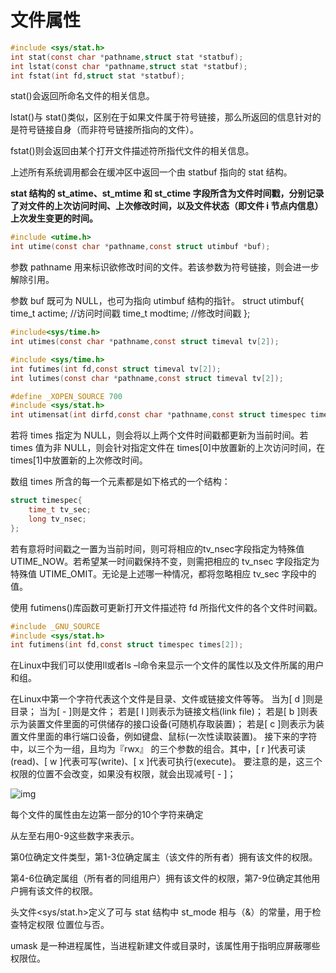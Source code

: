 # 文件属性

``` c
#include <sys/stat.h>
int stat(const char *pathname,struct stat *statbuf);
int lstat(const char *pathname,struct stat *statbuf);
int fstat(int fd,struct stat *statbuf);
```

stat()会返回所命名文件的相关信息。

lstat()与 stat()类似，区别在于如果文件属于符号链接，那么所返回的信息针对的是符号链接自身（而非符号链接所指向的文件）。

fstat()则会返回由某个打开文件描述符所指代文件的相关信息。

上述所有系统调用都会在缓冲区中返回一个由 statbuf 指向的 stat 结构。

**stat 结构的 st_atime、st_mtime 和 st_ctime 字段所含为文件时间戳，分别记录了对文件的上次访问时间、上次修改时间，以及文件状态（即文件 i 节点内信息）上次发生变更的时间。**

``` c
#include <utime.h>
int utime(const char *pathname,const struct utimbuf *buf);
```

参数 pathname 用来标识欲修改时间的文件。若该参数为符号链接，则会进一步解除引用。

参数 buf 既可为 NULL，也可为指向 utimbuf 结构的指针。
struct utimbuf{
    time_t actime; //访问时间戳
    time_t modtime; //修改时间戳
};

``` c
#include<sys/time.h>
int utimes(const char *pathname,const struct timeval tv[2]);
```

``` c
#include <sys/time.h>
int futimes(int fd,const struct timeval tv[2]);
int lutimes(const char *pathname,const struct timeval tv[2]);
```

``` c
#define _XOPEN_SOURCE 700
#include <sys/stat.h>
int utimensat(int dirfd,const char *pathname,const struct timespec times[2],int flags);
```

若将 times 指定为 NULL，则会将以上两个文件时间戳都更新为当前时间。若 times 值为非 NULL，则会针对指定文件在 times[0]中放置新的上次访问时间，在 times[1]中放置新的上次修改时间。

数组 times 所含的每一个元素都是如下格式的一个结构：

```c
struct timespec{
    time_t tv_sec;
    long tv_nsec;
};
```

若有意将时间戳之一置为当前时间，则可将相应的tv_nsec字段指定为特殊值UTIME_NOW。若希望某一时间戳保持不变，则需把相应的 tv_nsec 字段指定为特殊值
UTIME_OMIT。无论是上述哪一种情况，都将忽略相应 tv_sec 字段中的值。

使用 futimens()库函数可更新打开文件描述符 fd 所指代文件的各个文件时间戳。

``` c
#include _GNU_SOURCE
#include <sys/stat.h>
int futimens(int fd,const struct timespec times[2]);
```


在Linux中我们可以使用ll或者ls –l命令来显示一个文件的属性以及文件所属的用户和组。

在Linux中第一个字符代表这个文件是目录、文件或链接文件等等。
当为[ d ]则是目录；
当为[ - ]则是文件；
若是[ l ]则表示为链接文档(link file)；
若是[ b ]则表示为装置文件里面的可供储存的接口设备(可随机存取装置)；
若是[ c ]则表示为装置文件里面的串行端口设备，例如键盘、鼠标(一次性读取装置)。
接下来的字符中，以三个为一组，且均为『rwx』 的三个参数的组合。其中，[ r ]代表可读(read)、[ w ]代表可写(write)、[ x ]代表可执行(execute)。 要注意的是，这三个权限的位置不会改变，如果没有权限，就会出现减号[ - ]；

![img](https://img2018.cnblogs.com/blog/1699970/201906/1699970-20190616125146973-273227113.png)

每个文件的属性由左边第一部分的10个字符来确定

从左至右用0-9这些数字来表示。

第0位确定文件类型，第1-3位确定属主（该文件的所有者）拥有该文件的权限。

第4-6位确定属组（所有者的同组用户）拥有该文件的权限，第7-9位确定其他用户拥有该文件的权限。

头文件<sys/stat.h>定义了可与 stat 结构中 st_mode 相与（&）的常量，用于检查特定权限
位置位与否。

umask 是一种进程属性，当进程新建文件或目录时，该属性用于指明应屏蔽哪些权限位。